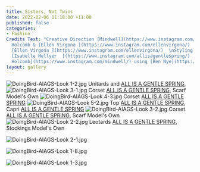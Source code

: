 ```yaml
---
title: Sisters, Not Twins
date: 2022-02-06 11:18:00 +11:00
published: false
categories:
- Fashion
Credits Text: "Creative Direction [Mindwell](https://www.instagram.com/mindwell/)
  Holcomb & [Ellen Virgona ](https://www.instagram.com/ellenvirgona/)  \nPhotography
  [Ellen Virgona ](https://www.instagram.com/ellenvirgona/)  \nStyling & Photo Assistant
  [Isabelle Hellyer  ](https://www.instagram.com/allisagentlespring/)  \nBeauty [Mindwell
  Holcomb](https://www.instagram.com/mindwell/) using [Ben Nye](https://www.instagram.com/bennyemakeup/)."
layout: gallery
---
```


![DoingBird-AIAGS-Look 1-2.jpg](/uploads/DoingBird-AIAGS-Look%201-2.jpg)
 Unitards and [ALL IS A GENTLE SPRING](https://www.instagram.com/allisagentlespring/), 
![DoingBird-AIAGS-Look 3-1.jpg](/uploads/DoingBird-AIAGS-Look%203-1.jpg)
Corset [ALL IS A GENTLE SPRING](https://www.instagram.com/allisagentlespring/), Scarf Model's Own 
![DoingBird-AIAGS-Look 4-3.jpg](/uploads/DoingBird-AIAGS-Look%204-3.jpg)
Corset [ALL IS A GENTLE SPRING](https://www.instagram.com/allisagentlespring/)
![DoingBird-AIAGS-Look 5-2.jpg](/uploads/DoingBird-AIAGS-Look%205-2.jpg)
Top [ALL IS A GENTLE SPRING](https://www.instagram.com/allisagentlespring/),  Capri [ALL IS A GENTLE SPRING](https://www.instagram.com/allisagentlespring/)
![DoingBird-AIAGS-Look 3-2.jpg](/uploads/DoingBird-AIAGS-Look%203-2.jpg)
Corset [ALL IS A GENTLE SPRING](https://www.instagram.com/allisagentlespring/), Scarf Model's Own 
![DoingBird-AIAGS-Look 2-2.jpg](/uploads/DoingBird-AIAGS-Look%202-2.jpg)
Leotards [ALL IS A GENTLE SPRING](https://www.instagram.com/allisagentlespring/), Stockings Model's Own

![DoingBird-AIAGS-Look 2-1.jpg](/uploads/DoingBird-AIAGS-Look%202-1.jpg)

![DoingBird-AIAGS-Look 1-8.jpg](/uploads/DoingBird-AIAGS-Look%201-8.jpg)



![DoingBird-AIAGS-Look 1-3.jpg](/uploads/DoingBird-AIAGS-Look%201-3.jpg)

